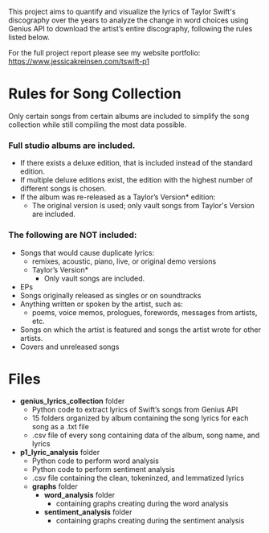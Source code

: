 This project aims to quantify and visualize the lyrics of Taylor Swift's discography over the years to analyze the change in word choices using Genius API to download the artist’s entire discography, following the rules listed below. 

For the full project report please see my website portfolio:
<https://www.jessicakreinsen.com/tswift-p1>

# Rules for Song Collection
Only certain songs from certain albums are included to simplify the song collection while still compiling the most data possible.
### Full studio albums are included.
* If there exists a deluxe edition, that is included instead of the standard edition.
* If multiple deluxe editions exist, the edition with the highest number of different songs is chosen.
* If the album was re-released as a Taylor’s Version* edition:
  * The original version is used; only vault songs from Taylor's Version are included.
### The following are NOT included:
* Songs that would cause duplicate lyrics:
  * remixes, acoustic, piano, live, or original demo versions
  * Taylor’s Version*
    * Only vault songs are included.
* EPs
* Songs originally released as singles or on soundtracks
* Anything written or spoken by the artist, such as: 
  * poems, voice memos, prologues, forewords, messages from artists, etc.
* Songs on which the artist is featured and songs the artist wrote for other artists.
* Covers and unreleased songs

# Files
* **genius_lyrics_collection** folder
  * Python code to extract lyrics of Swift’s songs from Genius API
  * 15 folders organized by album containing the song lyrics for each song as a .txt file
  * .csv file of every song containing data of the album, song name, and lyrics
* **p1_lyric_analysis** folder
  * Python code to perform word analysis
  * Python code to perform sentiment analysis
  * .csv file containing the clean, tokeninzed, and lemmatized lyrics
  * **graphs** folder
    * **word_analysis** folder
      * containing graphs creating during the word analysis
    * **sentiment_analysis** folder
      * containing graphs creating during the sentiment analysis
    
